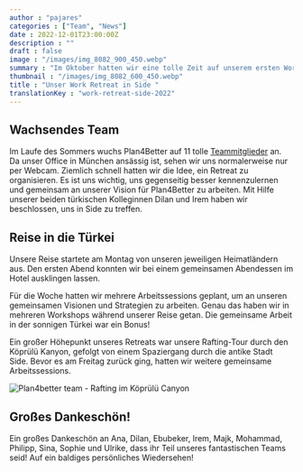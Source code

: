 ```yaml
---
author : "pajares"
categories : ["Team", "News"]
date : 2022-12-01T23:00:00Z
description : ""
draft : false
image : "/images/img_8082_900_450.webp"
summary : "Im Oktober hatten wir eine tolle Zeit auf unserem ersten Work Retreat in der Türkei. Da unser Team derzeit in 5 verschiedenen Ländern arbeitet, war dies eine großartige Gelegenheit uns persönlich zu treffen."
thumbnail : "/images/img_8082_600_450.webp"
title : "Unser Work Retreat in Side "
translationKey : "work-retreat-side-2022"
---
```

## Wachsendes Team

Im Laufe des Sommers wuchs Plan4Better auf 11 tolle [Teammitglieder](/team "Unser Team") an. Da unser Office in München ansässig ist, sehen wir uns normalerweise nur per Webcam. Ziemlich schnell hatten wir die Idee, ein Retreat zu organisieren. Es ist uns wichtig, uns gegenseitig besser kennenzulernen und gemeinsam an unserer Vision für Plan4Better zu arbeiten. Mit Hilfe unserer beiden türkischen Kolleginnen Dilan und Irem haben wir beschlossen, uns in Side zu treffen.

## Reise in die Türkei
Unsere Reise startete am Montag von unseren jeweiligen Heimatländern aus. Den ersten Abend konnten wir bei einem gemeinsamen Abendessen im Hotel ausklingen lassen.

Für die Woche hatten wir mehrere Arbeitssessions geplant, um an unseren gemeinsamen Visionen und Strategien zu arbeiten.
Genau das haben wir in mehreren Workshops während unserer Reise getan. Die gemeinsame Arbeit in der sonnigen Türkei war ein Bonus!

Ein großer Höhepunkt unseres Retreats war unsere Rafting-Tour durch den Köprülü Kanyon, gefolgt von einem Spaziergang durch die antike Stadt Side. Bevor es am Freitag zurück ging, hatten wir weitere gemeinsame Arbeitssessions.

![Plan4better team - Rafting im Köprülü Canyon](/images/img_20221005_121815-1.webp "Plan4better team - Rafting im Köprülü Canyon")

## Großes Dankeschön!

Ein großes Dankeschön an Ana, Dilan, Ebubeker, Irem, Majk, Mohammad, Philipp, Sina, Sophie und Ulrike, dass ihr Teil unseres fantastischen Teams seid! Auf ein baldiges persönliches Wiedersehen!